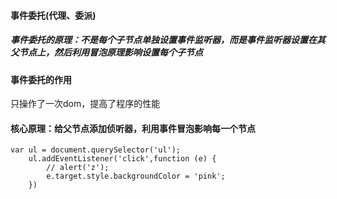 #### 事件委托(代理、委派)

##### 事件委托的原理：不是每个子节点单独设置事件监听器，而是事件监听器设置在其父节点上，然后利用冒泡原理影响设置每个子节点

#### 事件委托的作用

只操作了一次dom，提高了程序的性能

#### 核心原理：给父节点添加侦听器，利用事件冒泡影响每一个节点

```
var ul = document.querySelector('ul');
	ul.addEventListener('click',function (e) {
		// alert('z');
		e.target.style.backgroundColor = 'pink';
    })
```


